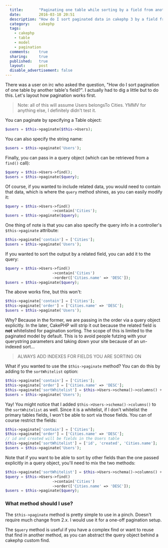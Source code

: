 ```yaml
---
  title:       "Paginating one table while sorting by a field from another table"
  date:        2016-03-10 20:51
  description: "How do I sort paginated data in cakephp 3 by a field from a different table"
  category:    cakephp
  tags:
    - cakephp
    - table
    - model
    - pagination
  comments:    true
  sharing:     true
  published:   true
  layout:      post
  disable_advertisement: false
---
```


There was a user on irc who asked the question, "How do I sort pagination of one table by another table's field?". I actually had to dig a little but to do this. Let's layout how pagination works first.

> Note: all of this will assume Users belongsTo Cities. YMMV for anything else, I definitely didn't test it.

You can paginate by specifying a Table object:

```php
$users = $this->paginate($this->Users);
```

You can also specify the string name:


```php
$users = $this->paginate('Users');
```

Finally, you can pass in a query object (which can be retrieved from a `find()` call):

```php
$query = $this->Users->find();
$users = $this->paginate($query);
```

Of course, if you wanted to include related data, you would need to contain that data, which is where the `query` method shines, as you can easily modify it:

```php
$query = $this->Users->find()
                     ->contain('Cities');
$users = $this->paginate($query);
```

One thing of note is that you can also specify the query info in a controller's `$this->paginate` attribute:

```php
$this->paginate['contain'] = ['Cities'];
$users = $this->paginate('Users');
```

If you wanted to sort the output by a related field, you can add it to the query:

```php
$query = $this->Users->find()
                     ->contain('Cities')
                     ->order(['Cities.name' => 'DESC']);
$users = $this->paginate($query);
```

The above works fine, but this won't:

```php
$this->paginate['contain'] = ['Cities'];
$this->paginate['order'] = ['Cities.name' => 'DESC'];
$users = $this->paginate('Users');
```

Why? Because in the former, we are passing in the order via a query object explicitly. In the later, CakePHP will strip it out because the related field is **not** whitelisted for pagination sorting. The scope of this is limited to the paginated model by default. This is to avoid people futzing with your querystring parameters and taking down your site because of an un-indexed sort...

> ALWAYS ADD INDEXES FOR FIELDS YOU ARE SORTING ON

What if you wanted to use the `$this->paginate` method? You can do this by adding to the `sortWhitelist` option:

```php
$this->paginate['contain'] = ['Cities'];
$this->paginate['order'] = ['Cities.name' => 'DESC'];
$this->paginate['sortWhitelist'] = $this->Users->schema()->columns() + ['Cities.name'];
$users = $this->paginate('Users');
```

Yay! You might notice that I added `$this->Users->schema()->columns()` to the `sortWhitelist` as well. Since it is a whitelist, if I don't whitelist the primary tables fields, I won't be able to sort via those fields. You can of course restrict the fields:

```php
$this->paginate['contain'] = ['Cities'];
$this->paginate['order'] = ['Cities.name' => 'DESC'];
// id and created will be fields in the Users table
$this->paginate['sortWhitelist'] = ['id', 'created', 'Cities.name'];
$users = $this->paginate('Users');
```

Note that if you want to be able to sort by other fields than the one passed explicitly in a query object, you'll need to mix the two methods:

```php
$this->paginate['sortWhitelist'] = $this->Users->schema()->columns() + ['Cities.id', 'Cities.name'];
$query = $this->Users->find()
                     ->contain('Cities')
                     ->order(['Cities.name' => 'DESC']);
$users = $this->paginate($query);
```

### What method should I use?

The `$this->paginate` method is pretty simple to use in a pinch. Doesn't require much change from 2.x. I would use it for a one-off pagination setup.

The `$query` method is useful if you have a complex find or want to reuse that find in another method, as you can abstract the query object behind a cakephp custom find.

